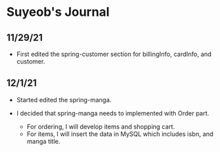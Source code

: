 # Suyeob's Journal

## 11/29/21 
* First edited the spring-customer section for billingInfo, cardInfo, and customer. 

## 12/1/21 
* Started edited the spring-manga.

* I decided that spring-manga needs to implemented with Order part. 
	* For ordering, I will develop items and shopping cart. 
	* For items, I will insert the data in MySQL which includes isbn, and manga title.
